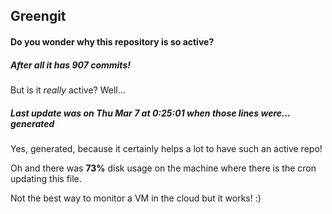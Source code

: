 ## Greengit

#### Do you wonder why this repository is so active?

##### After all it has 907 commits!

But is it *really* active? Well...

##### Last update was on Thu Mar 7 at 0:25:01 when those lines were... generated

Yes, generated, because it certainly helps a lot to have such an active repo!

Oh and there was **73%** disk usage on the machine
where there is the cron updating this file.

Not the best way to monitor a VM in the cloud but it works! :)
